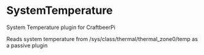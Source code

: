 # SystemTemperature
System Temperature plugin for CraftbeerPi

Reads system temperature from /sys/class/thermal/thermal_zone0/temp as a passive plugin
